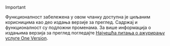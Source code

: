 > [!IMPORTANT]
> Функционалност забележена у овом чланку доступна је циљаним корисницима као део издања верзије за преглед. Садржај и функционалност су подложни променама. За више информација о издањима верзија за преглед погледајте [Најчешћа питања о ажурирању услуге One Version](https://docs.microsoft.com/dynamics365/unified-operations/fin-and-ops/get-started/one-version).
